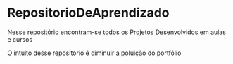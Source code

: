 # RepositorioDeAprendizado
Nesse repositório encontram-se todos os Projetos Desenvolvidos em aulas e cursos

O intuito desse repositório é diminuir a poluição do portfólio

